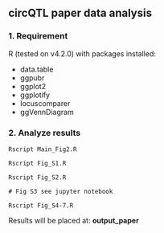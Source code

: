 ## circQTL paper data analysis

### 1. Requirement

R (tested on v4.2.0) with packages installed:
- data.table
- ggpubr
- ggplot2
- ggplotify
- locuscomparer
- ggVennDiagram

### 2. Analyze results

```shell
Rscript Main_Fig2.R

Rscript Fig_S1.R

Rscript Fig_S2.R

# Fig S3 see jupyter notebook

Rscript Fig_S4-7.R

```

Results will be placed at: **output_paper**
